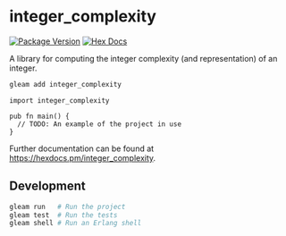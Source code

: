 # integer_complexity

[![Package Version](https://img.shields.io/hexpm/v/integer_complexity)](https://hex.pm/packages/integer_complexity)
[![Hex Docs](https://img.shields.io/badge/hex-docs-ffaff3)](https://hexdocs.pm/integer_complexity/)

A library for computing the integer complexity (and representation) of an integer.


```sh
gleam add integer_complexity
```
```gleam
import integer_complexity

pub fn main() {
  // TODO: An example of the project in use
}
```

Further documentation can be found at <https://hexdocs.pm/integer_complexity>.

## Development

```sh
gleam run   # Run the project
gleam test  # Run the tests
gleam shell # Run an Erlang shell
```
